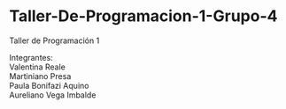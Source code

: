 # Taller-De-Programacion-1-Grupo-4
Taller de Programación 1

Integrantes:<br>
Valentina Reale <br>
Martiniano Presa <br>
Paula Bonifazi Aquino <br>
Aureliano Vega Imbalde <br>
